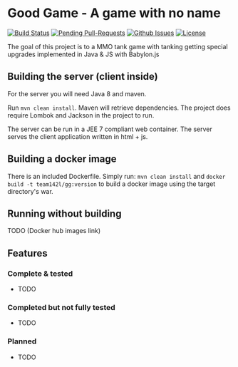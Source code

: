 # Good Game - A game with no name

[![Build Status](https://travis-ci.org/team142/jgrest.svg?branch=master)](https://travis-ci.org/team142/jgrest)
[![Pending Pull-Requests](http://githubbadges.herokuapp.com/team142/jgrest/pulls.svg?style=flat)](https://github.com/team142/jgrest/pulls)
[![Github Issues](http://githubbadges.herokuapp.com/team142/jgrest/issues.svg?style=flat)](https://github.com/team142/jgrest/issues)
[![License](http://img.shields.io/:license-mit-blue.svg?style=flat)](http://badges.mit-license.org)


The goal of this project is to a MMO tank game with tanking getting special upgrades implemented in Java & JS with Babylon.js


## Building the server (client inside)

For the server you will need Java 8 and maven.

Run `mvn clean install`. Maven will retrieve dependencies. The project does require Lombok and Jackson in the project to run. 

The server can be run in a JEE 7 compliant web container. The server serves the client application written in html + js.



## Building a docker image

There is an included Dockerfile.
Simply run: `mvn clean install` and `docker build -t team142l/gg:version` to build a docker image using the target directory's war.


## Running without building

TODO (Docker hub images link)

## Features


### Complete & tested

- TODO


### Completed but not fully tested

- TODO


### Planned

- TODO
